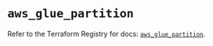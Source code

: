# `aws_glue_partition`

Refer to the Terraform Registry for docs: [`aws_glue_partition`](https://registry.terraform.io/providers/hashicorp/aws/6.5.0/docs/resources/glue_partition).
